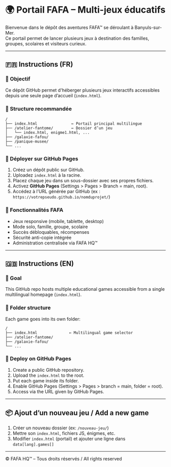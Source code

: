 # 🌍 Portail FAFA – Multi-jeux éducatifs

Bienvenue dans le dépôt des aventures FAFA™ se déroulant à Banyuls-sur-Mer.  
Ce portail permet de lancer plusieurs jeux à destination des familles, groupes, scolaires et visiteurs curieux.

---

## 🇫🇷 Instructions (FR)

### 🎯 Objectif
Ce dépôt GitHub permet d'héberger plusieurs jeux interactifs accessibles depuis une seule page d’accueil (`index.html`).

### 📁 Structure recommandée
```
/
├── index.html               ← Portail principal multilingue
├── /atelier-fantome/        ← Dossier d’un jeu
│   └── index.html, enigme1.html, ...
├── /galaxie-fafou/
├── /panique-musee/
└── ...
```

### 🚀 Déployer sur GitHub Pages
1. Créez un dépôt public sur GitHub.
2. Uploadez `index.html` à la racine.
3. Placez chaque jeu dans un sous-dossier avec ses propres fichiers.
4. Activez **GitHub Pages** (Settings > Pages > Branch = main, root).
5. Accédez à l’URL générée par GitHub (ex : `https://votrepseudo.github.io/nomduprojet/`)

### 🔐 Fonctionnalités FAFA
- Jeux responsive (mobile, tablette, desktop)
- Mode solo, famille, groupe, scolaire
- Succès débloquables, récompenses
- Sécurité anti-copie intégrée
- Administration centralisée via FAFA HQ™

---

## 🇬🇧 Instructions (EN)

### 🎯 Goal
This GitHub repo hosts multiple educational games accessible from a single multilingual homepage (`index.html`).

### 📁 Folder structure
Each game goes into its own folder:
```
/
├── index.html              ← Multilingual game selector
├── /atelier-fantome/
├── /galaxie-fafou/
└── ...
```

### 🚀 Deploy on GitHub Pages
1. Create a public GitHub repository.
2. Upload the `index.html` to the root.
3. Put each game inside its folder.
4. Enable GitHub Pages (Settings > Pages > branch = main, folder = root).
5. Access via the URL given by GitHub Pages.

---

## 📦 Ajout d’un nouveau jeu / Add a new game

1. Créer un nouveau dossier (ex: `/nouveau-jeu/`)
2. Mettre son `index.html`, fichiers JS, énigmes, etc.
3. Modifier `index.html` (portail) et ajouter une ligne dans `data[lang].games[]`

---

© FAFA HQ™ – Tous droits réservés / All rights reserved
